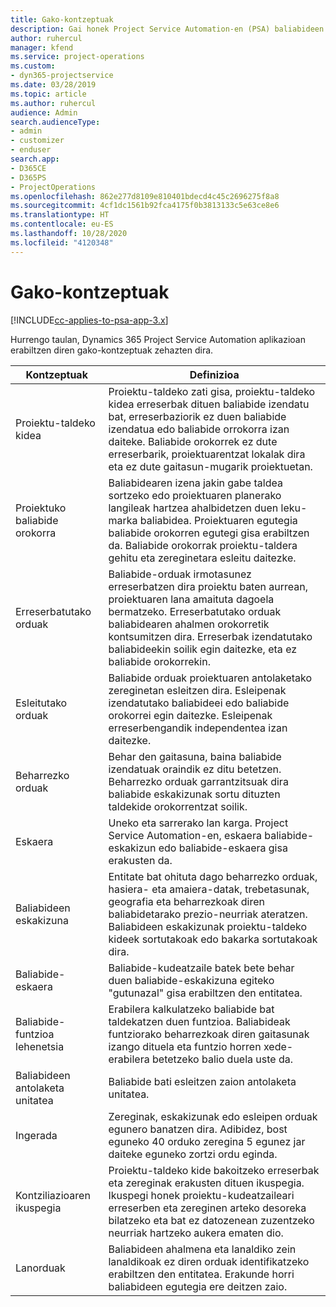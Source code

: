 ```yaml
---
title: Gako-kontzeptuak
description: Gai honek Project Service Automation-en (PSA) baliabideen kudeaketa gako-kontzeptuen inguruko informazioa eskaintzen du.
author: ruhercul
manager: kfend
ms.service: project-operations
ms.custom:
- dyn365-projectservice
ms.date: 03/28/2019
ms.topic: article
ms.author: ruhercul
audience: Admin
search.audienceType:
- admin
- customizer
- enduser
search.app:
- D365CE
- D365PS
- ProjectOperations
ms.openlocfilehash: 862e277d8109e810401bdecd4c45c2696275f8a8
ms.sourcegitcommit: 4cf1dc1561b92fca4175f0b3813133c5e63ce8e6
ms.translationtype: HT
ms.contentlocale: eu-ES
ms.lasthandoff: 10/28/2020
ms.locfileid: "4120348"
---
```

# <a name="key-concepts"></a>Gako-kontzeptuak

[!INCLUDE[cc-applies-to-psa-app-3.x](../includes/cc-applies-to-psa-app-3x.md)]

Hurrengo taulan, Dynamics 365 Project Service Automation aplikazioan erabiltzen diren gako-kontzeptuak zehazten dira.

| Kontzeptuak                    | Definizioa |
|----------------------------|------------|
| Proiektu-taldeko kidea        | Proiektu-taldeko zati gisa, proiektu-taldeko kidea erreserbak dituen baliabide izendatu bat, erreserbaziorik ez duen baliabide izendatua edo baliabide orrokorra izan daiteke. Baliabide orokorrek ez dute erreserbarik, proiektuarentzat lokalak dira eta ez dute gaitasun-mugarik proiektuetan. |
| Proiektuko baliabide orokorra   | Baliabidearen izena jakin gabe taldea sortzeko edo proiektuaren planerako langileak hartzea ahalbidetzen duen leku-marka baliabidea. Proiektuaren egutegia baliabide orokorren egutegi gisa erabiltzen da. Baliabide orokorrak proiektu-taldera gehitu eta zereginetara esleitu daitezke. |
| Erreserbatutako orduak               | Baliabide-orduak irmotasunez erreserbatzen dira proiektu baten aurrean, proiektuaren lana amaituta dagoela bermatzeko. Erreserbatutako orduak baliabidearen ahalmen orokorretik kontsumitzen dira. Erreserbak izendatutako baliabideekin soilik egin daitezke, eta ez baliabide orokorrekin. |
| Esleitutako orduak             | Baliabide orduak proiektuaren antolaketako zereginetan esleitzen dira. Esleipenak izendatutako baliabideei edo baliabide orokorrei egin daitezke. Esleipenak erreserbengandik independentea izan daitezke. |
| Beharrezko orduak             | Behar den gaitasuna, baina baliabide izendatuak oraindik ez ditu betetzen. Beharrezko orduak garrantzitsuak dira baliabide eskakizunak sortu dituzten taldekide orokorrentzat soilik. |
| Eskaera                     | Uneko eta sarrerako lan karga. Project Service Automation-en, eskaera baliabide-eskakizun edo baliabide-eskaera gisa erakusten da. |
| Baliabideen eskakizuna       | Entitate bat ohituta dago beharrezko orduak, hasiera- eta amaiera-datak, trebetasunak, geografia eta beharrezkoak diren baliabidetarako prezio-neurriak ateratzen. Baliabideen eskakizunak proiektu-taldeko kideek sortutakoak edo bakarka sortutakoak dira. |
| Baliabide-eskaera           | Baliabide-kudeatzaile batek bete behar duen baliabide-eskakizuna egiteko "gutunazal" gisa erabiltzen den entitatea. |
| Baliabide-funtzioa lehenetsia      | Erabilera kalkulatzeko baliabide bat taldekatzen duen funtzioa. Baliabideak funtziorako beharrezkoak diren gaitasunak izango dituela eta funtzio horren xede-erabilera betetzeko balio duela uste da. |
| Baliabideen antolaketa unitatea | Baliabide bati esleitzen zaion antolaketa unitatea. |
| Ingerada                    | Zereginak, eskakizunak edo esleipen orduak egunero banatzen dira. Adibidez, bost eguneko 40 orduko zeregina 5 egunez jar daiteke eguneko zortzi ordu eginda. |
| Kontziliazioaren ikuspegia        | Proiektu-taldeko kide bakoitzeko erreserbak eta zereginak erakusten dituen ikuspegia. Ikuspegi honek proiektu-kudeatzaileari erreserben eta zereginen arteko desoreka bilatzeko eta bat ez datozenean zuzentzeko neurriak hartzeko aukera ematen dio. |
| Lanorduak                 | Baliabideen ahalmena eta lanaldiko zein lanaldikoak ez diren orduak identifikatzeko erabiltzen den entitatea. Erakunde horri baliabideen egutegia ere deitzen zaio. |
